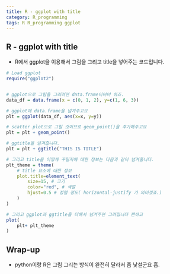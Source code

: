 ```yaml
---
title: R - ggplot with title
category: R_programming
tags: R R_programming ggplot 
---
```


## R - ggplot with title

- R에서 ggplot을 이용해서 그림을 그리고 title을 넣어주는 코드입니다.

```R
# Load ggplot
require("ggplot2")


# ggplot으로 그림을 그리려면 data.frame이어야 하죠.
data_df = data.frame(x = c(0, 1, 2), y=c(1, 6, 3))

# ggplot에 data.frame을 넘겨주고요
plt = ggplot(data_df, aes(x=x, y=y))

# scatter plot으로 그릴 것이므로 geom_point()을 추가해주고요
plt = plt + geom_point()

# ggtitle을 넘겨줍니다.
plt = plt + ggtitle("THIS IS TITLE")

# 그리고 title을 어떻게 꾸밀지에 대한 정보는 다음과 같이 넘겨줍니다.
plt_theme = theme(
    # title 요소에 대한 정보
    plot.title=element_text(
        size=15, # 크기 
        color="red", # 색깔
        hjust=0.5 # 정렬 정도( horizontal-justify 가 의미겠죠.)
    )
)

# 그리고 ggplot과 ggtitle을 더해서 넘겨주면 그려집니다 짠하고
plot(
    plt+ plt_theme
)
```

## Wrap-up

- python이랑 R은 그림 그리는 방식이 완전히 달라서 좀 낯설군요 흠.
